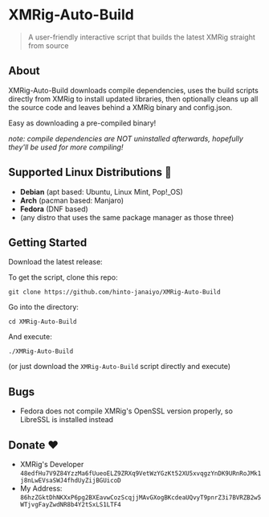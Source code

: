 # XMRig-Auto-Build
>A user-friendly interactive script that builds the latest XMRig straight from source

## About 
XMRig-Auto-Build downloads compile dependencies, uses the build scripts directly from XMRig to install updated libraries, then optionally cleans up all the source code and leaves behind a XMRig binary and config.json.

Easy as downloading a pre-compiled binary!

*note: compile dependencies are NOT uninstalled afterwards, hopefully they'll be used for more compiling!*

## Supported Linux Distributions 🐧
* **Debian** (apt based: Ubuntu, Linux Mint, Pop!_OS)
* **Arch** (pacman based: Manjaro)
* **Fedora** (DNF based)
* (any distro that uses the same package manager as those three)

## Getting Started
Download the latest release:


To get the script, clone this repo:
```
git clone https://github.com/hinto-janaiyo/XMRig-Auto-Build
```
Go into the directory:
```
cd XMRig-Auto-Build
```
And execute:
```
./XMRig-Auto-Build
```
(or just download the `XMRig-Auto-Build` script directly and execute)

## Bugs
* Fedora does not compile XMRig's OpenSSL version properly, so LibreSSL is installed instead

## Donate ❤️
* XMRig's Developer `48edfHu7V9Z84YzzMa6fUueoELZ9ZRXq9VetWzYGzKt52XU5xvqgzYnDK9URnRoJMk1j8nLwEVsaSWJ4fhdUyZijBGUicoD`
* My Address: `86hzZGktDhNKXxP6pg2BXEavwCozScqjjMAvGXogBKcdeaUQvyT9pnrZ3i7BVRZB2w5WTjvgFayZwdNR8b4Y2tSxLS1LTF4`

